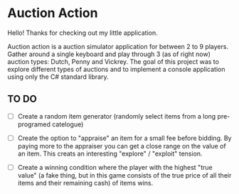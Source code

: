# Auction Action 

Hello! Thanks for checking out my little application. 

Auction action is a auction simulator application for between 2 to 9 players. Gather around a single keyboard and play through 3 (as of right now) auction types: Dutch, Penny and Vickrey. The goal of this project was to explore different types of auctions and to implement a console application using only the C# standard library. 

## TO DO
- [ ] Create a random item generator (randomly select items from a long pre-programed catelogue)
- [ ] Create the option to "appraise" an item for a small fee before bidding. By paying more to the appraiser you can get a close range on the value of an item. This creats an interesting "explore" / "exploit" tension. 
- [ ] Create a winning condition where the player with the highest "true value" (a fake thing, but in this game consists of the true price of all their items and their remaining cash) of items wins.


